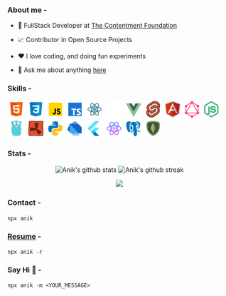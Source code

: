 <!-- <p align="center"><a href="https://github.com/anik-ghosh-au7"><img width="50%" height="75px" src="./assets/hello-text.png" /></a></p> -->

### About me -

- 💼 FullStack Developer at [The Contentment Foundation](https://contentment.org/team/Anik)

- 📈 Contributor in Open Source Projects

- ❤️ I love coding, and doing fun experiments

- 💬 Ask me about anything [here](https://github.com/anik-ghosh-au7/anik-ghosh-au7/issues)

### Skills -

<p float="left">
    <img src="./assets/html.svg" style="height: 40px; width: 40px;" />
    <img src="./assets/css.svg" style="height: 40px; width: 40px;" />
    <img src="./assets/javascript.svg" style="height: 40px; width: 40px;" />
    <img src="./assets/typescript.svg" style="height: 40px; width: 40px;" />
    <img src="./assets/react-js.svg" style="height: 40px; width: 40px;" />
    <img src="./assets/next-js.svg" style="height: 40px; width: 40px;" />
    <img src="./assets/vue-js.svg" style="height: 40px; width: 40px;" />
    <img src="./assets/svelte.svg" style="height: 40px; width: 40px;" />
    <img src="./assets/angular.svg" style="height: 40px; width: 40px;" />
    <img src="./assets/graphql.svg" style="height: 40px; width: 40px;" />
    <img src="./assets/node-js.svg" style="height: 40px; width: 40px;" />
    <img src="./assets/go-lang.svg" style="height: 40px; width: 40px;" />
    <img src="./assets/rust.svg" style="height: 40px; width: 40px;" />
    <img src="./assets/python.svg" style="height: 40px; width: 40px;" />
    <img src="./assets/dart.svg" style="height: 40px; width: 40px;" />
    <img src="./assets/flutter.svg" style="height: 40px; width: 40px;" />
    <img src="./assets/react-native.svg" style="height: 40px; width: 40px;" />
    <img src="./assets/postgres-sql.svg" style="height: 40px; width: 40px;" />
    <img src="./assets/mongo-db.svg" style="height: 40px; width: 40px;" />
</p>

### Stats -

<p float="left" align="center">
<img align="center" src="https://github-readme-stats.vercel.app/api?username=anik-ghosh-au7&hide=stars&show_icons=true&include_all_commits=true&hide_border=true&count_private=true&show_icons=true&theme=onedark" alt="Anik's github stats" width="430" />
<img align="center" src="https://streak-stats.demolab.com/?user=anik-ghosh-au7&theme=onedark&hide_border=true" alt="Anik's github streak" width="370" />
</p>

<p align="center">
<img src="https://github-profile-trophy.vercel.app/?username=anik-ghosh-au7&theme=onedark&no-frame=true&row=1&&margin-w=30">
</p>

### Contact -

    npx anik

### [Resume](https://github.com/anik-ghosh-au7/anik-ghosh-au7/blob/main/assets/resume.pdf) -

    npx anik -r

### Say Hi 👋 -

    npx anik -m <YOUR_MESSAGE>
